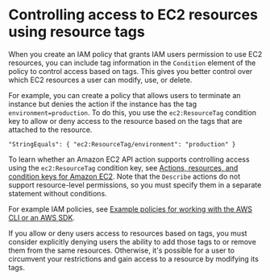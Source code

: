 # Controlling access to EC2 resources using resource tags<a name="control-access-with-tags"></a>

When you create an IAM policy that grants IAM users permission to use EC2 resources, you can include tag information in the `Condition` element of the policy to control access based on tags\. This gives you better control over which EC2 resources a user can modify, use, or delete\.

For example, you can create a policy that allows users to terminate an instance but denies the action if the instance has the tag `environment=production`\. To do this, you use the `ec2:ResourceTag` condition key to allow or deny access to the resource based on the tags that are attached to the resource\. 

```
"StringEquals": { "ec2:ResourceTag/environment": "production" }
```

To learn whether an Amazon EC2 API action supports controlling access using the `ec2:ResourceTag` condition key, see [Actions, resources, and condition keys for Amazon EC2](https://docs.aws.amazon.com/service-authorization/latest/reference/list_amazonec2.html)\. Note that the `Describe` actions do not support resource\-level permissions, so you must specify them in a separate statement without conditions\.

For example IAM policies, see [Example policies for working with the AWS CLI or an AWS SDK](ExamplePolicies_EC2.md)\. 

If you allow or deny users access to resources based on tags, you must consider explicitly denying users the ability to add those tags to or remove them from the same resources\. Otherwise, it's possible for a user to circumvent your restrictions and gain access to a resource by modifying its tags\. 